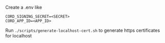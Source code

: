 Create a .env like

```
CORD_SIGNING_SECRET=<SECRET>
CORD_APP_ID=<APP_ID>
```



Run `./scripts/generate-localhost-cert.sh` to generate https certificates for localhost